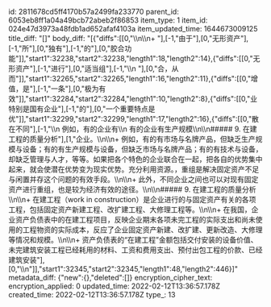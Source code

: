 id: 2811678cd5ff4170b57a2499fa233770
parent_id: 6053eb8ff1a04a49bcb72abeb2f86853
item_type: 1
item_id: 024e47d3973a48fdb1ad652afaf4103a
item_updated_time: 1644673009125
title_diff: "[]"
body_diff: "[{\"diffs\":[[0,\"\\\n\\\n+ \"],[-1,\"由于\"],[0,\"无形资产\"],[-1,\"所\"],[0,\"独有\"],[-1,\"的\"],[0,\"胶合功能\"]],\"start1\":32238,\"start2\":32238,\"length1\":18,\"length2\":14},{\"diffs\":[[0,\"无形资产\"],[-1,\"进行\"],[0,\"适当组\"],[-1,\"\\\n  \"],[0,\"合，从而\"]],\"start1\":32265,\"start2\":32265,\"length1\":16,\"length2\":11},{\"diffs\":[[0,\"增值，是\"],[-1,\"一条\"],[0,\"极为有效\"]],\"start1\":32284,\"start2\":32284,\"length1\":10,\"length2\":8},{\"diffs\":[[0,\"业特别是国有企业\"],[-1,\"的\"],[0,\"一个重要特点是优\"]],\"start1\":32299,\"start2\":32299,\"length1\":17,\"length2\":16},{\"diffs\":[[0,\"散在不同\"],[-1,\"\\\n  例如，有的企业有\\\n  有的企业有生产规模\\\n\\\n##### 9. 在建工程的质量分析\"],[1,\"企业。\\\n\\\n+ 例如，有的有市场与名牌产品，但缺乏生产规模与设备；有的有生产规模与设备，但缺乏市场与名牌产品；有的有技术与设备，却缺乏管理与人才，等等。如果把各个特色的企业联合在一起，把各自的优势集中起来，就会使潜在优势变为现实优势。充分利用资源。，重组是解决固定资产不足与闲置并存这个问题的有效手段。\\\n\\\n+ 此外，不同企业之间也可以对现有固定资产进行重组，也是较为经济有效的途径。\\\n\\\n##### 9. 在建工程的质量分析\\\n\\\n+ 在建工程（work in construction）是企业进行的与固定资产有关的各项工程，包括固定资产新建工程、改扩建工程、大修理工程等。\\\n\\\n+ 在我国，企业资产负债表中的在建工程项目，反映企业期末各项未完工程的实际支出和尚未使用的工程物资的实际成本，反应了企业固定资产新建、改扩建、更新改造、大修理等情况和规模。\\\n\\\n+ 资产负债表的“在建工程”金额包括交付安装的设备价值、未完建筑安装工程已经耗用的材料、工资和费用支出、预付出包工程的价款、已经建筑安装\"],[0,\"\\\n\"]],\"start1\":32345,\"start2\":32345,\"length1\":48,\"length2\":446}]"
metadata_diff: {"new":{},"deleted":[]}
encryption_cipher_text: 
encryption_applied: 0
updated_time: 2022-02-12T13:36:57.178Z
created_time: 2022-02-12T13:36:57.178Z
type_: 13